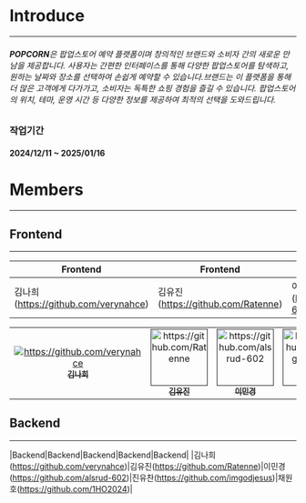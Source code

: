 # Introduce
***
###### **POPCORN**은 팝업스토어 예약 플랫폼이며 창의적인 브랜드와 소비자 간의 새로운 만남을 제공합니다. 사용자는 간편한 인터페이스를 통해 다양한 팝업스토어를 탐색하고, 원하는 날짜와 장소를 선택하여 손쉽게 예약할 수 있습니다.브랜드는 이 플랫폼을 통해 더 많은 고객에게 다가가고, 소비자는 독특한 쇼핑 경험을 즐길 수 있습니다. 팝업스토어의 위치, 테마, 운영 시간 등 다양한 정보를 제공하여 최적의 선택을 도와드립니다.

### 작업기간
#### 2024/12/11 ~ 2025/01/16

# Members
***
## Frontend
***
|Frontend|Frontend|Frontend|Frontend|Frontend|
|---|---|---|---|---|
|김나희(https://github.com/verynahce)|김유진(https://github.com/Ratenne)|이민경(https://github.com/alsrud-602)|진유찬(https://github.com/imgodjesus)|채원호(https://github.com/1HO2024)|
<table>
  <tbody>
    <tr>
      <td align="center"><a href=""><img src="width="100px;" alt="https://github.com/verynahce"/><br /><sub><b>김나희 </b></sub></a><br /></td>
      <td align="center"><a href=""><img src="" width="100px;" alt="https://github.com/Ratenne"/><br /><sub><b>김유진</b></sub></a><br /></td>
      <td align="center"><a href=""><img src="" width="100px;" alt="https://github.com/alsrud-602"/><br /><sub><b>이민경</b></sub></a><br /></td>
      <td align="center"><a href=""><img src="" width="100px;" alt="https://github.com/imgodjesus"/><br /><sub><b>진유찬</b></b></sub></a><br /></td>
      <td align="center"><a href=""><img src="" width="100px;" alt="https://github.com/1HO2024"/><br /><sub><b>채원호</b></sub></a><br /></td>
     <tr/>
  </tbody>
</table>

## Backend
***
|Backend|Backend|Backend|Backend|Backend|
|김나희(https://github.com/verynahce)|김유진(https://github.com/Ratenne)|이민경(https://github.com/alsrud-602)|진유찬(https://github.com/imgodjesus)|채원호(https://github.com/1HO2024)|
